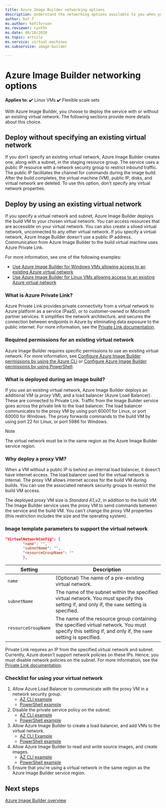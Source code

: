 ```yaml
---
title: Azure Image Builder networking options
description: Understand the networking options available to you when you deploy the Image Builder service of Azure Virtual Machines.
author: kof-f
ms.author: kofiforson
ms.reviewer: cynthn
ms.date: 08/10/2020
ms.topic: article
ms.service: virtual-machines
ms.subservice: image-builder

---
```


# Azure Image Builder networking options

**Applies to:** :heavy_check_mark: Linux VMs :heavy_check_mark: Flexible scale sets 

With Azure Image Builder, you choose to deploy the service with or without an existing virtual network. The following sections provide more details about this choice.

## Deploy without specifying an existing virtual network

If you don't specify an existing virtual network, Azure Image Builder creates one, along with a subnet, in the staging resource group. The service uses a public IP resource with a network security group to restrict inbound traffic. The public IP facilitates the channel for commands during the image build. After the build completes, the virtual machine (VM), public IP, disks, and virtual network are deleted. To use this option, don't specify any virtual network properties.

## Deploy by using an existing virtual network

If you specify a virtual network and subnet, Azure Image Builder deploys the build VM to your chosen virtual network. You can access resources that are accessible on your virtual network. You can also create a siloed virtual network, unconnected to any other virtual network. If you specify a virtual network, Azure Image Builder doesn't use a public IP address. Communication from Azure Image Builder to the build virtual machine uses Azure Private Link.

For more information, see one of the following examples:

* [Use Azure Image Builder for Windows VMs allowing access to an existing Azure virtual network](../windows/image-builder-vnet.md)
* [Use Azure Image Builder for Linux VMs allowing access to an existing Azure virtual network](image-builder-vnet.md)

### What is Azure Private Link?

Azure Private Link provides private connectivity from a virtual network to Azure platform as a service (PaaS), or to customer-owned or Microsoft partner services. It simplifies the network architecture, and secures the connection between endpoints in Azure by eliminating data exposure to the public internet. For more information, see the [Private Link documentation](../../private-link/index.yml).

### Required permissions for an existing virtual network

Azure Image Builder requires specific permissions to use an existing virtual network. For more information, see [Configure Azure Image Builder permissions by using the Azure CLI](image-builder-permissions-cli.md) or [Configure Azure Image Builder permissions by using PowerShell](image-builder-permissions-powershell.md).

### What is deployed during an image build?

If you use an existing virtual network, Azure Image Builder deploys an additional VM (a *proxy* VM), and a load balancer (Azure Load Balancer). These are connected to Private Link. Traffic from the Image Builder service goes across the private link to the load balancer. The load balancer communicates to the proxy VM by using port 60001 for Linux, or port 60000 for Windows. The proxy forwards commands to the build VM by using port 22 for Linux, or port 5986 for Windows.

> [!NOTE]
> The virtual network must be in the same region as the Azure Image Builder service region.
> 

### Why deploy a proxy VM?

When a VM without a public IP is behind an internal load balancer, it doesn't have internet access. The load balancer used for the virtual network is internal. The proxy VM allows internet access for the build VM during builds. You can use the associated network security groups to restrict the build VM access.

The deployed proxy VM size is *Standard A1_v2*, in addition to the build VM. The Image Builder service uses the proxy VM to send commands between the service and the build VM. You can't change the proxy VM properties (this restriction includes the size and the operating system).

### Image template parameters to support the virtual network

```json
"VirtualNetworkConfig": {
        "name": "",
        "subnetName": "",
        "resourceGroupName": ""
        },
```

| Setting | Description |
|---------|---------|
| `name` | (Optional) The name of a pre-existing virtual network. |
| `subnetName` | The name of the subnet within the specified virtual network. You must specify this setting if, and only if, the `name` setting is specified. |
| `resourceGroupName` | The name of the resource group containing the specified virtual network. You must specify this setting if, and only if, the `name` setting is specified. |

Private Link requires an IP from the specified virtual network and subnet. Currently, Azure doesn’t support network policies on these IPs. Hence, you must disable network policies on the subnet. For more information, see the [Private Link documentation](../../private-link/index.yml).

### Checklist for using your virtual network

1. Allow Azure Load Balancer to communicate with the proxy VM in a network security group.
    * [AZ CLI example](image-builder-vnet.md#add-an-nsg-rule)
    * [PowerShell example](../windows/image-builder-vnet.md#add-an-nsg-rule)
2. Disable the private service policy on the subnet.
    * [AZ CLI example](image-builder-vnet.md#disable-private-service-policy-on-the-subnet)
    * [PowerShell example](../windows/image-builder-vnet.md#disable-private-service-policy-on-the-subnet)
3. Allow Azure Image Builder to create a load balancer, and add VMs to the virtual network.
    * [AZ CLI Example](image-builder-permissions-cli.md#existing-virtual-network-azure-role-example)
    * [PowerShell example](image-builder-permissions-powershell.md#permission-to-customize-images-on-your-virtual-networks)
4. Allow Azure Image Builder to read and write source images, and create images.
    * [AZ CLI example](image-builder-permissions-cli.md#custom-image-azure-role-example)
    * [PowerShell example](image-builder-permissions-powershell.md#custom-image-azure-role-example)
5. Ensure that you're using a virtual network in the same region as the Azure Image Builder service region.

## Next steps

[Azure Image Builder overview](../image-builder-overview.md)